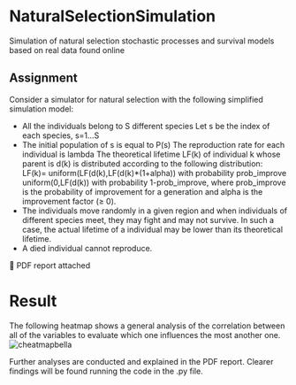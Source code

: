 # NaturalSelectionSimulation
Simulation of natural selection stochastic processes and survival models based on real data found online

## Assignment 
Consider a simulator for natural selection with the following simplified simulation model:
 - All the individuals belong to S different species Let s be the index of each species, s=1...S
 - The initial population of s is equal to P(s) The reproduction rate for each individual is lambda The theoretical lifetime  LF(k) of individual k whose parent is d(k) is distributed according to the following distribution: LF(k)= uniform(LF(d(k),LF(d(k)*(1+alpha)) with probability prob_improve uniform(0,LF(d(k)) with probability 1-prob_improve, where prob_improve is the probability of improvement for a generation and alpha is the improvement factor (≥ 0). 
 - The individuals move randomly in a given region and when individuals of different species meet, they may fight and may not survive. In such a case, the actual lifetime of a individual may be lower than its theoretical lifetime.
 - A died individual cannot reproduce.

🔗 PDF report attached

# Result
The following heatmap shows a general analysis of the correlation between all of the variables to evaluate which one influences the most another one.
![cheatmapbella](https://github.com/user-attachments/assets/3027cb7d-592d-403b-bdd8-220dd2b2ca9c)

Further analyses are conducted and explained in the PDF report. Clearer findings will be found running the code in the .py file.
